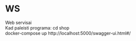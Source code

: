 # WS
Web servisai  
Kad paleisti programa:
cd shop  
docker-compose up
http://localhost:5000/swagger-ui.html#/
